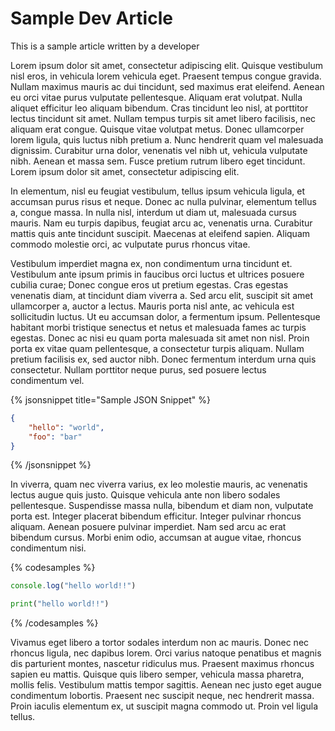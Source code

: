 # Sample Dev Article

This is a sample article written by a developer

Lorem ipsum dolor sit amet, consectetur adipiscing elit. Quisque vestibulum nisl eros, in vehicula lorem vehicula eget. Praesent tempus congue gravida. Nullam maximus mauris ac dui tincidunt, sed maximus erat eleifend. Aenean eu orci vitae purus vulputate pellentesque. Aliquam erat volutpat. Nulla aliquet efficitur leo aliquam bibendum. Cras tincidunt leo nisl, at porttitor lectus tincidunt sit amet. Nullam tempus turpis sit amet libero facilisis, nec aliquam erat congue. Quisque vitae volutpat metus. Donec ullamcorper lorem ligula, quis luctus nibh pretium a. Nunc hendrerit quam vel malesuada dignissim. Curabitur urna dolor, venenatis vel nibh ut, vehicula vulputate nibh. Aenean et massa sem. Fusce pretium rutrum libero eget tincidunt. Lorem ipsum dolor sit amet, consectetur adipiscing elit.

In elementum, nisl eu feugiat vestibulum, tellus ipsum vehicula ligula, et accumsan purus risus et neque. Donec ac nulla pulvinar, elementum tellus a, congue massa. In nulla nisl, interdum ut diam ut, malesuada cursus mauris. Nam eu turpis dapibus, feugiat arcu ac, venenatis urna. Curabitur mattis quis ante tincidunt suscipit. Maecenas at eleifend sapien. Aliquam commodo molestie orci, ac vulputate purus rhoncus vitae.

Vestibulum imperdiet magna ex, non condimentum urna tincidunt et. Vestibulum ante ipsum primis in faucibus orci luctus et ultrices posuere cubilia curae; Donec congue eros ut pretium egestas. Cras egestas venenatis diam, at tincidunt diam viverra a. Sed arcu elit, suscipit sit amet ullamcorper a, auctor a lectus. Mauris porta nisl ante, ac vehicula est sollicitudin luctus. Ut eu accumsan dolor, a fermentum ipsum. Pellentesque habitant morbi tristique senectus et netus et malesuada fames ac turpis egestas. Donec ac nisi eu quam porta malesuada sit amet non nisl. Proin porta ex vitae quam pellentesque, a consectetur turpis aliquam. Nullam pretium facilisis ex, sed auctor nibh. Donec fermentum interdum urna quis consectetur. Nullam porttitor neque purus, sed posuere lectus condimentum vel.

{% jsonsnippet title="Sample JSON Snippet" %}
```json
{
    "hello": "world",
    "foo": "bar"
}
```
{% /jsonsnippet %}

In viverra, quam nec viverra varius, ex leo molestie mauris, ac venenatis lectus augue quis justo. Quisque vehicula ante non libero sodales pellentesque. Suspendisse massa nulla, bibendum et diam non, vulputate porta est. Integer placerat bibendum efficitur. Integer pulvinar rhoncus aliquam. Aenean posuere pulvinar imperdiet. Nam sed arcu ac erat bibendum cursus. Morbi enim odio, accumsan at augue vitae, rhoncus condimentum nisi.

{% codesamples %}
```javascript
console.log("hello world!!")
```
```python
print("hello world!!")
```
{% /codesamples %}

Vivamus eget libero a tortor sodales interdum non ac mauris. Donec nec rhoncus ligula, nec dapibus lorem. Orci varius natoque penatibus et magnis dis parturient montes, nascetur ridiculus mus. Praesent maximus rhoncus sapien eu mattis. Quisque quis libero semper, vehicula massa pharetra, mollis felis. Vestibulum mattis tempor sagittis. Aenean nec justo eget augue condimentum lobortis. Praesent nec suscipit neque, nec hendrerit massa. Proin iaculis elementum ex, ut suscipit magna commodo ut. Proin vel ligula tellus.
